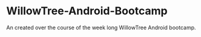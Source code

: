 # WillowTree-Android-Bootcamp
An created over the course of the week long WillowTree Android bootcamp.
